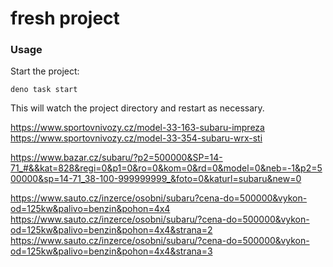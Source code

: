 # fresh project

### Usage

Start the project:

```
deno task start
```

This will watch the project directory and restart as necessary.

https://www.sportovnivozy.cz/model-33-163-subaru-impreza
https://www.sportovnivozy.cz/model-33-354-subaru-wrx-sti

https://www.bazar.cz/subaru/?p2=500000&SP=14-71_#&&kat=828&regi=0&p1=0&ro=0&kom=0&rd=0&model=0&neb=-1&p2=500000&sp=14-71_38-100-999999999_&foto=0&katurl=subaru&new=0

https://www.sauto.cz/inzerce/osobni/subaru?cena-do=500000&vykon-od=125kw&palivo=benzin&pohon=4x4
https://www.sauto.cz/inzerce/osobni/subaru/?cena-do=500000&vykon-od=125kw&palivo=benzin&pohon=4x4&strana=2
https://www.sauto.cz/inzerce/osobni/subaru/?cena-do=500000&vykon-od=125kw&palivo=benzin&pohon=4x4&strana=3
